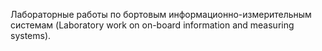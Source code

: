 Лабораторные работы по бортовым информационно-измерительным системам
(Laboratory work on on-board information and measuring systems).
